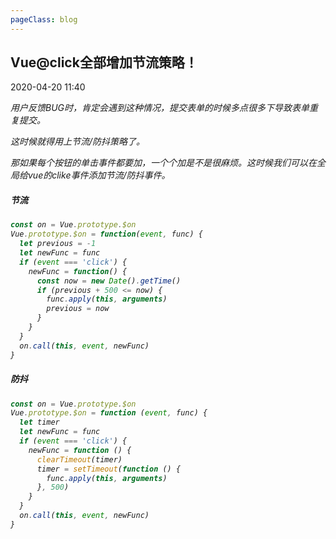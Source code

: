 ```yaml
---
pageClass: blog
---
```


## Vue@click全部增加节流策略！
<p class="date">2020-04-20 11:40 
  <span id="/blog/vue/VueAllClickThrottle.html" class="leancloud_visitors">
      <i class="shni shn-eye-fill" />
      <i class="leancloud-visitors-count"></i>
  </span>
</p>


<el-backtop :visibility-height="0"></el-backtop>

用户反馈BUG时，肯定会遇到这种情况，提交表单的时候多点很多下导致表单重复提交。

这时候就得用上节流/防抖策略了。

那如果每个按钮的单击事件都要加，一个个加是不是很麻烦。这时候我们可以在全局给vue的clike事件添加节流/防抖事件。

##### 节流

``` js
const on = Vue.prototype.$on
Vue.prototype.$on = function(event, func) {
  let previous = -1
  let newFunc = func
  if (event === 'click') {
    newFunc = function() {
      const now = new Date().getTime()
      if (previous + 500 <= now) {
        func.apply(this, arguments)
        previous = now
      }
    }
  }
  on.call(this, event, newFunc)
}
```

##### 防抖

``` js
const on = Vue.prototype.$on
Vue.prototype.$on = function (event, func) {
  let timer
  let newFunc = func
  if (event === 'click') {
    newFunc = function () {
      clearTimeout(timer)
      timer = setTimeout(function () {
        func.apply(this, arguments)
      }, 500)
    }
  }
  on.call(this, event, newFunc)
}
```

<base-valine />